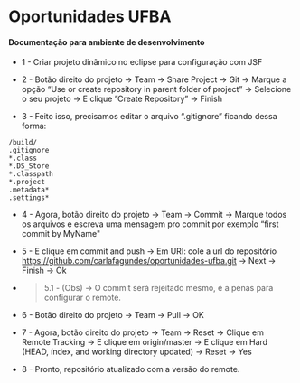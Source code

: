# Oportunidades UFBA

#### Documentação para ambiente de desenvolvimento

* 1 - Criar projeto dinâmico no eclipse para configuração com JSF

* 2 - Botão direito do projeto -> Team -> Share Project -> Git -> Marque a opção “Use or create repository in parent folder of project” -> Selecione o seu projeto -> E clique ”Create Repository” -> Finish


* 3 - Feito isso, precisamos editar o arquivo “.gitignore” ficando dessa forma:

 ```
/build/
.gitignore
*.class
*.DS_Store
*.classpath
*.project
.metadata*
.settings*
```
* 4 - Agora, botão direito do projeto -> Team -> Commit -> Marque todos os arquivos e escreva uma mensagem pro commit por exemplo “first commit by MyName"

* 5 - E clique em commit and push -> Em URI: cole a url do repositório https://github.com/carlafagundes/oportunidades-ufba.git -> Next -> Finish -> Ok 

* > 5.1 - (Obs) -> O commit será rejeitado mesmo, é a penas para configurar o remote.

* 6 - Botão direito do projeto -> Team -> Pull -> OK

* 7 - Agora, botão direito do projeto -> Team -> Reset -> Clique em Remote Tracking -> E clique em origin/master -> E clique em Hard (HEAD, índex, and working directory updated) -> Reset -> Yes

* 8 - Pronto, repositório atualizado com a versão do remote.
